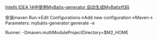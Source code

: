 [Intellij IDEA 14中使用MyBatis-generator 自动生成MyBatis代码](http://blog.csdn.net/z69183787/article/details/46560071)


安装maven
Run->Edit Configurations->Add new configuration->Maven->
Parameters:
mybatis-generator:generate -e

Runner:
-Dmaven.multiModuleProjectDirectory=$M2_HOME


